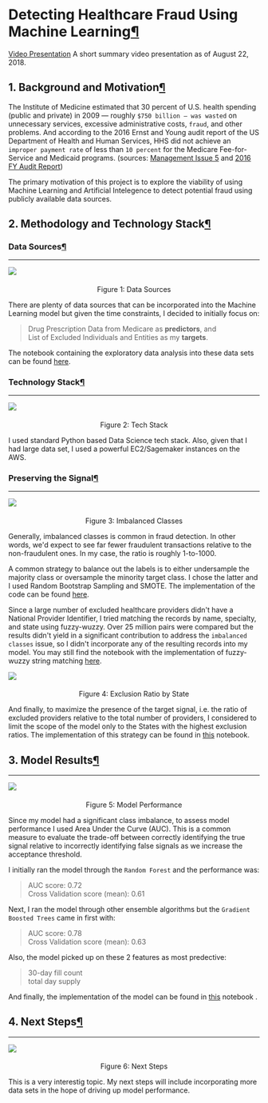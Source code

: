 # Detecting Healthcare Fraud Using Machine Learning[¶](#Detecting-Healthcare-Fraud-Using-Machine-Learning)

[Video Presentation](https://youtu.be/rYsj_TqLmPs)
A short summary video presentation as of August 22, 2018.

## 1\. Background and Motivation[¶](#1.-Background-and-Motivation)

The Institute of Medicine estimated that 30 percent of U.S. health spending (public and private) in 2009 — roughly `$750 billion — was wasted` on unnecessary services, excessive administrative costs, `fraud`, and other problems. And according to the 2016 Ernst and Young audit report of the US Department of Health and Human Services, HHS did not achieve an `improper payment rate` of less than `10 percent` for the Medicare Fee-for-Service and Medicaid programs. (sources: [Management Issue 5](https://oig.hhs.gov/reports-and-publications/top-challenges/2012/issue05.asp) and [2016 FY Audit Report](https://oig.hhs.gov/oas/reports/region17/171752000.asp))  

The primary motivation of this project is to explore the viability of using Machine Learning and Artificial Intelegence to detect potential fraud using publicly available data sources.

</div>

</div>

</div>

<div class="cell border-box-sizing text_cell rendered">

<div class="inner_cell">

<div class="text_cell_render border-box-sizing rendered_html">

## 2\. Methodology and Technology Stack[¶](#2.-Methodology-and-Technology-Stack)

</div>

</div>

</div>

<div class="cell border-box-sizing text_cell rendered">

<div class="inner_cell">

<div class="text_cell_render border-box-sizing rendered_html">

### Data Sources[¶](#Data-Sources)

* * *

![](images/data_sources.png)

#### 

<center>Figure 1: Data Sources</center>

There are plenty of data sources that can be incorporated into the Machine Learning model but given the time constraints, I decided to initially focus on:

> Drug Prescription Data from Medicare as **predictors**, and  
> List of Excluded Individuals and Entities as my **targets**.

The notebook containing the exploratory data analysis into these data sets can be found [here](notebooks/EDA.ipynb).

</div>

</div>

</div>

<div class="cell border-box-sizing text_cell rendered">

<div class="inner_cell">

<div class="text_cell_render border-box-sizing rendered_html">

### Technology Stack[¶](#Technology-Stack)

* * *

![](images/tech_stack.png)

#### 

<center>Figure 2: Tech Stack</center>

I used standard Python based Data Science tech stack. Also, given that I had large data set, I used a powerful EC2/Sagemaker instances on the AWS.</div>

</div>

</div>

<div class="cell border-box-sizing text_cell rendered">

<div class="inner_cell">

<div class="text_cell_render border-box-sizing rendered_html">

### Preserving the Signal[¶](#Preserving-the-Signal)

* * *

![](images/number_of_records.png)

#### 

<center>Figure 3: Imbalanced Classes</center>

Generally, imbalanced classes is common in fraud detection. In other words, we'd expect to see far fewer fraudulent transactions relative to the non-fraudulent ones. In my case, the ratio is roughly 1-to-1000\.  

A common strategy to balance out the labels is to either undersample the majority class or oversample the minority target class. I chose the latter and I used Random Bootstrap Sampling and SMOTE. The implementation of the code can be found [here](src/over_sample.py).  

Since a large number of excluded healthcare providers didn't have a National Provider Identifier, I tried matching the records by name, specialty, and state using fuzzy-wuzzy. Over 25 million pairs were compared but the results didn't yield in a significant contribution to address the `imbalanced classes` issue, so I didn't incorporate any of the resulting records into my model. You may still find the notebook with the implementation of fuzzy-wuzzy string matching [here](notebook/fuzzy-wuzzy.py).  

![](images/exclusion_ratio.png)

#### 

<center>Figure 4: Exclusion Ratio by State</center>

And finally, to maximize the presence of the target signal, i.e. the ratio of excluded providers relative to the total number of providers, I considered to limit the scope of the model only to the States with the highest exclusion ratios. The implementation of this strategy can be found in [this](notebook/exclusion_ratio.py) notebook.</div>

</div>

</div>

<div class="cell border-box-sizing text_cell rendered">

<div class="inner_cell">

<div class="text_cell_render border-box-sizing rendered_html">

## 3\. Model Results[¶](#3.-Model-Results)

* * *

![](images/model_results.png)

#### 

<center>Figure 5: Model Performance</center>

Since my model had a significant class imbalance, to assess model performance I used Area Under the Curve (AUC). This is a common measure to evaluate the trade-off between correctly identifying the true signal relative to incorrectly identifying false signals as we increase the acceptance threshold.  

I initially ran the model through the `Random Forest` and the performance was:

> AUC score: 0.72  
> Cross Validation score (mean): 0.61

Next, I ran the model through other ensemble algorithms but the `Gradient Boosted Trees` came in first with:

> AUC score: 0.78  
> Cross Validation score (mean): 0.63

Also, the model picked up on these 2 features as most predective:

> 30-day fill count  
> total day supply

And finally, the implementation of the model can be found in [this](notebook/model.py) notebook .

</div>

</div>

</div>

<div class="cell border-box-sizing text_cell rendered">

<div class="inner_cell">

<div class="text_cell_render border-box-sizing rendered_html">

## 4\. Next Steps[¶](#4.-Next-Steps)

* * *

![](images/next_steps.png)

#### 

<center>Figure 6: Next Steps</center>

This is a very interestig topic. My next steps will include incorporating more data sets in the hope of driving up model performance.</div>